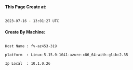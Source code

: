 
   
#### This Page Create at:

```bash

2023-07-16 - 13:01:27 UTC

```

#### Create By Machine:

```bash

Host Name : fv-az453-319

platform  : Linux-5.15.0-1041-azure-x86_64-with-glibc2.35

Ip Local  : 10.1.0.26

```

